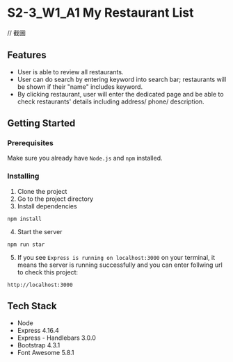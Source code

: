 # S2-3_W1_A1 My Restaurant List
// 截圖



## Features
- User is able to review all restaurants.
- User can do search by entering keyword into search bar; restaurants will be shown if their "name" includes keyword.
- By clicking restaurant, user will enter the dedicated page and be able to check restaurants' details including address/ phone/ description.



## Getting Started
### Prerequisites
Make sure you already have `Node.js` and `npm` installed.

### Installing
1. Clone the project
2. Go to the project directory
3. Install dependencies
```
npm install
```
4. Start the server
```
npm run star
```
5. If you see  `Express is running on localhost:3000`  on your terminal, it means the server is running successfully and you can enter follwing url to check this project:
```
http://localhost:3000
```



## Tech Stack
- Node
- Express 4.16.4
- Express - Handlebars 3.0.0
- Bootstrap 4.3.1
- Font Awesome 5.8.1
